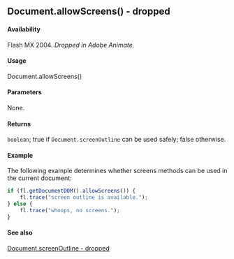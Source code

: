 ## Document.allowScreens() - dropped

#### Availability

Flash MX 2004. *Dropped in Adobe Animate.*

#### Usage

Document.allowScreens()

#### Parameters

None.

#### Returns

`boolean`; true if `Document.screenOutline` can be used safely; false otherwise.

#### Example

The following example determines whether screens methods can be used in the current document:

```javascript
if (fl.getDocumentDOM().allowScreens()) {
    fl.trace("screen outline is available.");
} else {
    fl.trace("whoops, no screens.");
}
```

#### See also

[Document.screenOutline - dropped](../Document_object/Document410.md)
